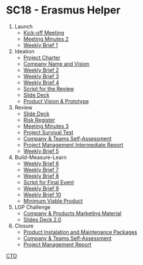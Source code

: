 # SC18 - Erasmus Helper

1. Launch
   * [Kick-off Meeting](https://teams.microsoft.com/_#/pdf/viewer/teams/https:~2F~2Fuporto.sharepoint.com~2Fsites~2FFEUP-EIC0106_ESG0021_MESW0006_MM0062-2021-META-2S-LGP-SC18~2FDocumentos%20Partilhados~2FLGP-SC18~2F1.%20Launch~2FSC18-MeetingMinutes1.pdf?threadId=19:39c4971d0f904871b3b747b0f4d6cc6b@thread.tacv2&baseUrl=https:~2F~2Fuporto.sharepoint.com~2Fsites~2FFEUP-EIC0106_ESG0021_MESW0006_MM0062-2021-META-2S-LGP-SC18&fileId=b82382d0-08eb-402e-ab89-fd018d24bd28&ctx=files&rootContext=items_view&viewerAction=view)
   * [Meeting Minutes 2](https://teams.microsoft.com/_#/pdf/viewer/teams/https:~2F~2Fuporto.sharepoint.com~2Fsites~2FFEUP-EIC0106_ESG0021_MESW0006_MM0062-2021-META-2S-LGP-SC18~2FDocumentos%20Partilhados~2FLGP-SC18~2F1.%20Launch~2FSC18-MeetingMinutes2.pdf?threadId=19:39c4971d0f904871b3b747b0f4d6cc6b@thread.tacv2&baseUrl=https:~2F~2Fuporto.sharepoint.com~2Fsites~2FFEUP-EIC0106_ESG0021_MESW0006_MM0062-2021-META-2S-LGP-SC18&fileId=1ca61aa0-a4d4-4f22-8465-fcbf8c6761e3&ctx=files&rootContext=items_view&viewerAction=view)
   * [Weekly Brief 1](https://teams.microsoft.com/_#/pdf/viewer/teams/https:~2F~2Fuporto.sharepoint.com~2Fsites~2FFEUP-EIC0106_ESG0021_MESW0006_MM0062-2021-META-2S-LGP-SC18~2FDocumentos%20Partilhados~2FLGP-SC18~2F1.%20Launch~2FSC18-WeeklyBrief1.pdf?threadId=19:39c4971d0f904871b3b747b0f4d6cc6b@thread.tacv2&baseUrl=https:~2F~2Fuporto.sharepoint.com~2Fsites~2FFEUP-EIC0106_ESG0021_MESW0006_MM0062-2021-META-2S-LGP-SC18&fileId=fa8809b3-9802-412d-859e-4087210d54bb&ctx=files&rootContext=items_view&viewerAction=view)
2. Ideation
   * [Project Charter](https://teams.microsoft.com/_#/pdf/viewer/teams/https:~2F~2Fuporto.sharepoint.com~2Fsites~2FFEUP-EIC0106_ESG0021_MESW0006_MM0062-2021-META-2S-LGP-SC18~2FDocumentos%20Partilhados~2FLGP-SC18~2F2.%20Ideation~2FSC18-PC.pdf?threadId=19:39c4971d0f904871b3b747b0f4d6cc6b@thread.tacv2&baseUrl=https:~2F~2Fuporto.sharepoint.com~2Fsites~2FFEUP-EIC0106_ESG0021_MESW0006_MM0062-2021-META-2S-LGP-SC18&fileId=1b26851c-4771-4f7b-a575-417ba14d7126&ctx=files&rootContext=items_view&viewerAction=view)
   * [Company Name and Vision](https://teams.microsoft.com/_#/pdf/viewer/teams/https:~2F~2Fuporto.sharepoint.com~2Fsites~2FFEUP-EIC0106_ESG0021_MESW0006_MM0062-2021-META-2S-LGP-SC18~2FDocumentos%20Partilhados~2FLGP-SC18~2F2.%20Ideation~2FSC18-CNV.pdf?threadId=19:39c4971d0f904871b3b747b0f4d6cc6b@thread.tacv2&baseUrl=https:~2F~2Fuporto.sharepoint.com~2Fsites~2FFEUP-EIC0106_ESG0021_MESW0006_MM0062-2021-META-2S-LGP-SC18&fileId=b2461cd0-2163-4023-ba8b-0cefeeb33b88&ctx=files&rootContext=items_view&viewerAction=view)
   * [Weekly Brief 2](https://teams.microsoft.com/_#/pdf/viewer/teams/https:~2F~2Fuporto.sharepoint.com~2Fsites~2FFEUP-EIC0106_ESG0021_MESW0006_MM0062-2021-META-2S-LGP-SC18~2FDocumentos%20Partilhados~2FLGP-SC18~2F2.%20Ideation~2FWeeklyBrief%232.pdf?threadId=19:39c4971d0f904871b3b747b0f4d6cc6b@thread.tacv2&baseUrl=https:~2F~2Fuporto.sharepoint.com~2Fsites~2FFEUP-EIC0106_ESG0021_MESW0006_MM0062-2021-META-2S-LGP-SC18&fileId=167d548b-497c-4c08-878c-bf8816b3b5aa&ctx=files&rootContext=items_view&viewerAction=view)
   * [Weekly Brief 3](https://teams.microsoft.com/_#/pdf/viewer/teams/https:~2F~2Fuporto.sharepoint.com~2Fsites~2FFEUP-EIC0106_ESG0021_MESW0006_MM0062-2021-META-2S-LGP-SC18~2FDocumentos%20Partilhados~2FLGP-SC18~2F2.%20Ideation~2FWeeklyBrief%233.pdf?threadId=19:39c4971d0f904871b3b747b0f4d6cc6b@thread.tacv2&baseUrl=https:~2F~2Fuporto.sharepoint.com~2Fsites~2FFEUP-EIC0106_ESG0021_MESW0006_MM0062-2021-META-2S-LGP-SC18&fileId=06cb096d-ea95-4794-b0c3-b36995b5b408&ctx=files&rootContext=items_view&viewerAction=view)
   * [Weekly Brief 4](https://teams.microsoft.com/_#/pdf/viewer/teams/https:~2F~2Fuporto.sharepoint.com~2Fsites~2FFEUP-EIC0106_ESG0021_MESW0006_MM0062-2021-META-2S-LGP-SC18~2FDocumentos%20Partilhados~2FLGP-SC18~2F2.%20Ideation~2FWeeklyBrief%234.pdf?threadId=19:39c4971d0f904871b3b747b0f4d6cc6b@thread.tacv2&baseUrl=https:~2F~2Fuporto.sharepoint.com~2Fsites~2FFEUP-EIC0106_ESG0021_MESW0006_MM0062-2021-META-2S-LGP-SC18&fileId=1f3f8aa4-eb52-4b2b-b4e4-236d15ba921c&ctx=files&rootContext=items_view&viewerAction=view)
   * [Script for the Review](https://teams.microsoft.com/_#/pdf/viewer/teams/https:~2F~2Fuporto.sharepoint.com~2Fsites~2FFEUP-EIC0106_ESG0021_MESW0006_MM0062-2021-META-2S-LGP-SC18~2FDocumentos%20Partilhados~2FLGP-SC18~2F2.%20Ideation~2FSC18-SFR.pdf?threadId=19:39c4971d0f904871b3b747b0f4d6cc6b@thread.tacv2&baseUrl=https:~2F~2Fuporto.sharepoint.com~2Fsites~2FFEUP-EIC0106_ESG0021_MESW0006_MM0062-2021-META-2S-LGP-SC18&fileId=b37dc63f-02b5-4cc1-b351-ca3710c230b3&ctx=files&rootContext=items_view&viewerAction=view)
   * [Slide Deck](https://teams.microsoft.com/_#/pdf/viewer/teams/https:~2F~2Fuporto.sharepoint.com~2Fsites~2FFEUP-EIC0106_ESG0021_MESW0006_MM0062-2021-META-2S-LGP-SC18~2FDocumentos%20Partilhados~2FLGP-SC18~2F3.%20Review~2FSC18-SD.pdf?threadId=19:39c4971d0f904871b3b747b0f4d6cc6b@thread.tacv2&baseUrl=https:~2F~2Fuporto.sharepoint.com~2Fsites~2FFEUP-EIC0106_ESG0021_MESW0006_MM0062-2021-META-2S-LGP-SC18&fileId=5d4e872a-38f9-445f-a238-91df9884604f&ctx=files&rootContext=items_view&viewerAction=view)
   * [Product Vision & Prototype](https://teams.microsoft.com/_#/pdf/viewer/teams/https:~2F~2Fuporto.sharepoint.com~2Fsites~2FFEUP-EIC0106_ESG0021_MESW0006_MM0062-2021-META-2S-LGP-SC18~2FDocumentos%20Partilhados~2FLGP-SC18~2F2.%20Ideation~2FSC18-PVP.pdf?threadId=19:39c4971d0f904871b3b747b0f4d6cc6b@thread.tacv2&baseUrl=https:~2F~2Fuporto.sharepoint.com~2Fsites~2FFEUP-EIC0106_ESG0021_MESW0006_MM0062-2021-META-2S-LGP-SC18&fileId=63bc14c1-16ab-4f7b-9496-5b13fa1c5c82&ctx=files&rootContext=items_view&viewerAction=view)
3. Review
   * [Slide Deck](https://teams.microsoft.com/_#/pdf/viewer/teams/https:~2F~2Fuporto.sharepoint.com~2Fsites~2FFEUP-EIC0106_ESG0021_MESW0006_MM0062-2021-META-2S-LGP-SC18~2FDocumentos%20Partilhados~2FLGP-SC18~2F3.%20Review~2FSC18-SD.pdf?threadId=19:39c4971d0f904871b3b747b0f4d6cc6b@thread.tacv2&baseUrl=https:~2F~2Fuporto.sharepoint.com~2Fsites~2FFEUP-EIC0106_ESG0021_MESW0006_MM0062-2021-META-2S-LGP-SC18&fileId=5d4e872a-38f9-445f-a238-91df9884604f&ctx=files&rootContext=items_view&viewerAction=view)
   * [Risk Register](https://teams.microsoft.com/_#/xlsx/viewer/teams/https:~2F~2Fuporto.sharepoint.com~2Fsites~2FFEUP-EIC0106_ESG0021_MESW0006_MM0062-2021-META-2S-LGP-SC18~2FDocumentos%20Partilhados~2FLGP-SC18~2F3.%20Review~2FRisk%20Register.xlsx?threadId=19:39c4971d0f904871b3b747b0f4d6cc6b@thread.tacv2&baseUrl=https:~2F~2Fuporto.sharepoint.com~2Fsites~2FFEUP-EIC0106_ESG0021_MESW0006_MM0062-2021-META-2S-LGP-SC18&fileId=d8fcbb92-fc84-489a-a576-1d2108561e28&ctx=files&rootContext=items_view&viewerAction=view)
   * [Meeting Minutes 3](https://teams.microsoft.com/_#/pdf/viewer/teams/https:~2F~2Fuporto.sharepoint.com~2Fsites~2FFEUP-EIC0106_ESG0021_MESW0006_MM0062-2021-META-2S-LGP-SC18~2FDocumentos%20Partilhados~2FLGP-SC18~2F3.%20Review~2FSC18-MeetingMinutes3.pdf?threadId=19:39c4971d0f904871b3b747b0f4d6cc6b@thread.tacv2&baseUrl=https:~2F~2Fuporto.sharepoint.com~2Fsites~2FFEUP-EIC0106_ESG0021_MESW0006_MM0062-2021-META-2S-LGP-SC18&fileId=15787c79-9614-434e-babb-608ee9db92a4&ctx=files&rootContext=items_view&viewerAction=view)
   * [Project Survival Test](https://teams.microsoft.com/_#/xlsx/viewer/teams/https:~2F~2Fuporto.sharepoint.com~2Fsites~2FFEUP-EIC0106_ESG0021_MESW0006_MM0062-2021-META-2S-LGP-SC18~2FDocumentos%20Partilhados~2FLGP-SC18~2F3.%20Review~2FPST.xlsx?threadId=19:39c4971d0f904871b3b747b0f4d6cc6b@thread.tacv2&baseUrl=https:~2F~2Fuporto.sharepoint.com~2Fsites~2FFEUP-EIC0106_ESG0021_MESW0006_MM0062-2021-META-2S-LGP-SC18&fileId=f93ca635-42fb-4754-8b3f-df6b85575282&ctx=files&rootContext=items_view&viewerAction=view)
   * [Company & Teams Self-Assessment](https://teams.microsoft.com/_#/xlsx/viewer/teams/https:~2F~2Fuporto.sharepoint.com~2Fsites~2FFEUP-EIC0106_ESG0021_MESW0006_MM0062-2021-META-2S-LGP-SC18~2FDocumentos%20Partilhados~2FLGP-SC18~2F3.%20Review~2FCTSA.xlsx?threadId=19:39c4971d0f904871b3b747b0f4d6cc6b@thread.tacv2&baseUrl=https:~2F~2Fuporto.sharepoint.com~2Fsites~2FFEUP-EIC0106_ESG0021_MESW0006_MM0062-2021-META-2S-LGP-SC18&fileId=5c08ddf7-9bd8-404e-b9f9-5a60fc9387e7&ctx=files&rootContext=items_view&viewerAction=view)
   * [Project Management Intermediate Report](https://teams.microsoft.com/_#/pdf/viewer/teams/https:~2F~2Fuporto.sharepoint.com~2Fsites~2FFEUP-EIC0106_ESG0021_MESW0006_MM0062-2021-META-2S-LGP-SC18~2FDocumentos%20Partilhados~2FLGP-SC18~2F3.%20Review~2FSC18-PMIR.pdf?threadId=19:39c4971d0f904871b3b747b0f4d6cc6b@thread.tacv2&baseUrl=https:~2F~2Fuporto.sharepoint.com~2Fsites~2FFEUP-EIC0106_ESG0021_MESW0006_MM0062-2021-META-2S-LGP-SC18&fileId=0505dacf-b4e1-4af6-86d5-c5fb4f90d005&ctx=files&rootContext=items_view&viewerAction=view)
   * [Weekly Brief 5](https://teams.microsoft.com/_#/pdf/viewer/teams/https:~2F~2Fuporto.sharepoint.com~2Fsites~2FFEUP-EIC0106_ESG0021_MESW0006_MM0062-2021-META-2S-LGP-SC18~2FDocumentos%20Partilhados~2FLGP-SC18~2F3.%20Review~2FWeeklyBrief%235.pdf?threadId=19:39c4971d0f904871b3b747b0f4d6cc6b@thread.tacv2&baseUrl=https:~2F~2Fuporto.sharepoint.com~2Fsites~2FFEUP-EIC0106_ESG0021_MESW0006_MM0062-2021-META-2S-LGP-SC18&fileId=5f4ff2f7-d849-4908-b0e4-fa8c8878ef97&ctx=files&rootContext=items_view&viewerAction=view)
4. Build-Measure-Learn
   * [Weekly Brief 6](https://teams.microsoft.com/_#/pdf/viewer/teams/https:~2F~2Fuporto.sharepoint.com~2Fsites~2FFEUP-EIC0106_ESG0021_MESW0006_MM0062-2021-META-2S-LGP-SC18~2FDocumentos%20Partilhados~2FLGP-SC18~2F4.%20Build-Measure-Learn~2FWeeklyBrief%236.pdf?threadId=19:39c4971d0f904871b3b747b0f4d6cc6b@thread.tacv2&baseUrl=https:~2F~2Fuporto.sharepoint.com~2Fsites~2FFEUP-EIC0106_ESG0021_MESW0006_MM0062-2021-META-2S-LGP-SC18&fileId=3e486023-3228-44c3-9a95-282c39fbcdde&ctx=files&rootContext=items_view&viewerAction=view)
   * [Weekly Brief 7](https://teams.microsoft.com/_#/pdf/viewer/teams/https:~2F~2Fuporto.sharepoint.com~2Fsites~2FFEUP-EIC0106_ESG0021_MESW0006_MM0062-2021-META-2S-LGP-SC18~2FDocumentos%20Partilhados~2FLGP-SC18~2F4.%20Build-Measure-Learn~2FWeeklyBrief%237.pdf?threadId=19:39c4971d0f904871b3b747b0f4d6cc6b@thread.tacv2&baseUrl=https:~2F~2Fuporto.sharepoint.com~2Fsites~2FFEUP-EIC0106_ESG0021_MESW0006_MM0062-2021-META-2S-LGP-SC18&fileId=c5a8f89b-82fd-4672-8b47-4cb731206510&ctx=files&rootContext=items_view&viewerAction=view)
   * [Weekly Brief 8](https://teams.microsoft.com/_#/pdf/viewer/teamsSdk/https:~2F~2Fuporto.sharepoint.com~2Fsites~2FFEUP-EIC0106_ESG0021_MESW0006_MM0062-2021-META-2S-LGP-SC18~2FDocumentos%20Partilhados~2FLGP-SC18~2F4.%20Build-Measure-Learn~2FWeeklyBrief%238.pdf?threadId=19:39c4971d0f904871b3b747b0f4d6cc6b@thread.tacv2&subEntityId=%257B%2522web%2522%253A%2522https%253A%252F%252Fuporto.sharepoint.com%252Fsites%252FFEUP-EIC0106_ESG0021_MESW0006_MM0062-2021-META-2S-LGP-SC18%2522%252C%2522list%2522%253A%2522https%253A%252F%252Fuporto.sharepoint.com%252Fsites%252FFEUP-EIC0106_ESG0021_MESW0006_MM0062-2021-META-2S-LGP-SC18%252FDocumentos%2520Partilhados%2522%252C%2522folder%2522%253A%2522%252Fsites%252FFEUP-EIC0106_ESG0021_MESW0006_MM0062-2021-META-2S-LGP-SC18%252FDocumentos%2520Partilhados%252FLGP-SC18%252F4.%2520Build-Measure-Learn%2522%257D&fileId=614ec6f7-cd9d-411e-beb4-20092ca6f59c&ctx=openFilePreview&viewerAction=view)
   * [Script for Final Event](https://teams.microsoft.com/_#/pdf/viewer/teamsSdk/https:~2F~2Fuporto.sharepoint.com~2Fsites~2FFEUP-EIC0106_ESG0021_MESW0006_MM0062-2021-META-2S-LGP-SC18~2FDocumentos%20Partilhados~2FLGP-SC18~2F4.%20Build-Measure-Learn~2FSC18-SFE.pdf?threadId=19:39c4971d0f904871b3b747b0f4d6cc6b@thread.tacv2&subEntityId=%257B%2522web%2522%253A%2522https%253A%252F%252Fuporto.sharepoint.com%252Fsites%252FFEUP-EIC0106_ESG0021_MESW0006_MM0062-2021-META-2S-LGP-SC18%2522%252C%2522list%2522%253A%2522https%253A%252F%252Fuporto.sharepoint.com%252Fsites%252FFEUP-EIC0106_ESG0021_MESW0006_MM0062-2021-META-2S-LGP-SC18%252FDocumentos%2520Partilhados%2522%252C%2522folder%2522%253A%2522%252Fsites%252FFEUP-EIC0106_ESG0021_MESW0006_MM0062-2021-META-2S-LGP-SC18%252FDocumentos%2520Partilhados%252FLGP-SC18%252F4.%2520Build-Measure-Learn%2522%257D&fileId=cf53109e-1b39-4d75-8b22-ee6026e9007e&ctx=openFilePreview&viewerAction=view)
   * [Weekly Brief 9](https://teams.microsoft.com/_#/pdf/viewer/teamsSdk/https:~2F~2Fuporto.sharepoint.com~2Fsites~2FFEUP-EIC0106_ESG0021_MESW0006_MM0062-2021-META-2S-LGP-SC18~2FDocumentos%20Partilhados~2FLGP-SC18~2F4.%20Build-Measure-Learn~2FWeeklyBrief%239.pdf?threadId=19:39c4971d0f904871b3b747b0f4d6cc6b@thread.tacv2&subEntityId=%257B%2522web%2522%253A%2522https%253A%252F%252Fuporto.sharepoint.com%252Fsites%252FFEUP-EIC0106_ESG0021_MESW0006_MM0062-2021-META-2S-LGP-SC18%2522%252C%2522list%2522%253A%2522https%253A%252F%252Fuporto.sharepoint.com%252Fsites%252FFEUP-EIC0106_ESG0021_MESW0006_MM0062-2021-META-2S-LGP-SC18%252FDocumentos%2520Partilhados%2522%252C%2522folder%2522%253A%2522%252Fsites%252FFEUP-EIC0106_ESG0021_MESW0006_MM0062-2021-META-2S-LGP-SC18%252FDocumentos%2520Partilhados%252FLGP-SC18%252F4.%2520Build-Measure-Learn%2522%257D&fileId=51c95682-f553-4fc7-9745-77bed67637f6&ctx=openFilePreview&viewerAction=view)
   * [Weekly Brief 10](https://teams.microsoft.com/_#/pdf/viewer/teamsSdk/https:~2F~2Fuporto.sharepoint.com~2Fsites~2FFEUP-EIC0106_ESG0021_MESW0006_MM0062-2021-META-2S-LGP-SC18~2FDocumentos%20Partilhados~2FLGP-SC18~2F4.%20Build-Measure-Learn~2FWeeklyBrief%2310.pdf?threadId=19:39c4971d0f904871b3b747b0f4d6cc6b@thread.tacv2&subEntityId=%257B%2522web%2522%253A%2522https%253A%252F%252Fuporto.sharepoint.com%252Fsites%252FFEUP-EIC0106_ESG0021_MESW0006_MM0062-2021-META-2S-LGP-SC18%2522%252C%2522list%2522%253A%2522https%253A%252F%252Fuporto.sharepoint.com%252Fsites%252FFEUP-EIC0106_ESG0021_MESW0006_MM0062-2021-META-2S-LGP-SC18%252FDocumentos%2520Partilhados%2522%252C%2522folder%2522%253A%2522%252Fsites%252FFEUP-EIC0106_ESG0021_MESW0006_MM0062-2021-META-2S-LGP-SC18%252FDocumentos%2520Partilhados%252FLGP-SC18%252F4.%2520Build-Measure-Learn%2522%257D&fileId=2a315666-2fc5-4382-900f-ad8b2e7b88d4&ctx=openFilePreview&viewerAction=view)
   * [Minimum Viable Product](https://teams.microsoft.com/_#/pdf/viewer/teamsSdk/https:~2F~2Fuporto.sharepoint.com~2Fsites~2FFEUP-EIC0106_ESG0021_MESW0006_MM0062-2021-META-2S-LGP-SC18~2FDocumentos%20Partilhados~2FLGP-SC18~2F4.%20Build-Measure-Learn~2FSC18-MVP.pdf?threadId=19:39c4971d0f904871b3b747b0f4d6cc6b@thread.tacv2&subEntityId=%257B%2522web%2522%253A%2522https%253A%252F%252Fuporto.sharepoint.com%252Fsites%252FFEUP-EIC0106_ESG0021_MESW0006_MM0062-2021-META-2S-LGP-SC18%2522%252C%2522list%2522%253A%2522https%253A%252F%252Fuporto.sharepoint.com%252Fsites%252FFEUP-EIC0106_ESG0021_MESW0006_MM0062-2021-META-2S-LGP-SC18%252FDocumentos%2520Partilhados%2522%252C%2522folder%2522%253A%2522%252Fsites%252FFEUP-EIC0106_ESG0021_MESW0006_MM0062-2021-META-2S-LGP-SC18%252FDocumentos%2520Partilhados%252FLGP-SC18%252F4.%2520Build-Measure-Learn%2522%257D&fileId=15c938e4-0b80-4f03-8dab-fab1985330de&ctx=openFilePreview&viewerAction=view)
5. LGP Challenge
   * [Company & Products Marketing Material](https://teams.microsoft.com/_#/pdf/viewer/teamsSdk/https:~2F~2Fuporto.sharepoint.com~2Fsites~2FFEUP-EIC0106_ESG0021_MESW0006_MM0062-2021-META-2S-LGP-SC18~2FDocumentos%20Partilhados~2FLGP-SC18~2F5.%20LGP%20Challenge~2FSC18-CPMM.pdf?threadId=19:39c4971d0f904871b3b747b0f4d6cc6b@thread.tacv2&subEntityId=%257B%2522web%2522%253A%2522https%253A%252F%252Fuporto.sharepoint.com%252Fsites%252FFEUP-EIC0106_ESG0021_MESW0006_MM0062-2021-META-2S-LGP-SC18%2522%252C%2522list%2522%253A%2522https%253A%252F%252Fuporto.sharepoint.com%252Fsites%252FFEUP-EIC0106_ESG0021_MESW0006_MM0062-2021-META-2S-LGP-SC18%252FDocumentos%2520Partilhados%2522%252C%2522folder%2522%253A%2522%252Fsites%252FFEUP-EIC0106_ESG0021_MESW0006_MM0062-2021-META-2S-LGP-SC18%252FDocumentos%2520Partilhados%252FLGP-SC18%252F5.%2520LGP%2520Challenge%2522%257D&fileId=807cd4c2-0df3-46bc-9dc1-11973f010c62&ctx=openFilePreview&viewerAction=view)
   * [Slides Deck 2.0](https://teams.microsoft.com/_#/pptx/viewer/teamsSdk/https:~2F~2Fuporto.sharepoint.com~2Fsites~2FFEUP-EIC0106_ESG0021_MESW0006_MM0062-2021-META-2S-LGP-SC18~2FDocumentos%20Partilhados~2FLGP-SC18~2F5.%20LGP%20Challenge~2FSD_2.0.pptx?threadId=19:39c4971d0f904871b3b747b0f4d6cc6b@thread.tacv2&subEntityId=%257B%2522web%2522%253A%2522https%253A%252F%252Fuporto.sharepoint.com%252Fsites%252FFEUP-EIC0106_ESG0021_MESW0006_MM0062-2021-META-2S-LGP-SC18%2522%252C%2522list%2522%253A%2522https%253A%252F%252Fuporto.sharepoint.com%252Fsites%252FFEUP-EIC0106_ESG0021_MESW0006_MM0062-2021-META-2S-LGP-SC18%252FDocumentos%2520Partilhados%2522%252C%2522folder%2522%253A%2522%252Fsites%252FFEUP-EIC0106_ESG0021_MESW0006_MM0062-2021-META-2S-LGP-SC18%252FDocumentos%2520Partilhados%252FLGP-SC18%252F5.%2520LGP%2520Challenge%2522%257D&fileId=b65eebe1-3707-49e7-835e-fa2c3e96726a&ctx=openFilePreview&viewerAction=view)
7. Closure
   * [Product Instalation and Maintenance Packages](https://teams.microsoft.com/_#/pdf/viewer/teamsSdk/https:~2F~2Fuporto.sharepoint.com~2Fsites~2FFEUP-EIC0106_ESG0021_MESW0006_MM0062-2021-META-2S-LGP-SC18~2FDocumentos%20Partilhados~2FLGP-SC18~2F6.%20Closure~2FSC18-PIMP.pdf?threadId=19:39c4971d0f904871b3b747b0f4d6cc6b@thread.tacv2&subEntityId=%257B%2522web%2522%253A%2522https%253A%252F%252Fuporto.sharepoint.com%252Fsites%252FFEUP-EIC0106_ESG0021_MESW0006_MM0062-2021-META-2S-LGP-SC18%2522%252C%2522list%2522%253A%2522https%253A%252F%252Fuporto.sharepoint.com%252Fsites%252FFEUP-EIC0106_ESG0021_MESW0006_MM0062-2021-META-2S-LGP-SC18%252FDocumentos%2520Partilhados%2522%252C%2522folder%2522%253A%2522%252Fsites%252FFEUP-EIC0106_ESG0021_MESW0006_MM0062-2021-META-2S-LGP-SC18%252FDocumentos%2520Partilhados%252FLGP-SC18%252F6.%2520Closure%2522%257D&fileId=a658ec47-d709-45f0-9b15-265a6547aaae&ctx=openFilePreview&viewerAction=view)
   * [Company & Teams Self-Assessment](https://teams.microsoft.com/_#/xlsx/viewer/teamsSdk/https:~2F~2Fuporto.sharepoint.com~2Fsites~2FFEUP-EIC0106_ESG0021_MESW0006_MM0062-2021-META-2S-LGP-SC18~2FDocumentos%20Partilhados~2FLGP-SC18~2F6.%20Closure~2FCTSA%202.0.xlsx?threadId=19:39c4971d0f904871b3b747b0f4d6cc6b@thread.tacv2&subEntityId=%257B%2522web%2522%253A%2522https%253A%252F%252Fuporto.sharepoint.com%252Fsites%252FFEUP-EIC0106_ESG0021_MESW0006_MM0062-2021-META-2S-LGP-SC18%2522%252C%2522list%2522%253A%2522https%253A%252F%252Fuporto.sharepoint.com%252Fsites%252FFEUP-EIC0106_ESG0021_MESW0006_MM0062-2021-META-2S-LGP-SC18%252FDocumentos%2520Partilhados%2522%252C%2522folder%2522%253A%2522%252Fsites%252FFEUP-EIC0106_ESG0021_MESW0006_MM0062-2021-META-2S-LGP-SC18%252FDocumentos%2520Partilhados%252FLGP-SC18%252F6.%2520Closure%2522%257D&fileId=e753967d-c865-4c2c-9964-26429edaf718&ctx=openFilePreview&viewerAction=view)
   * [Project Management Report](https://teams.microsoft.com/_#/pdf/viewer/teamsSdk/https:~2F~2Fuporto.sharepoint.com~2Fsites~2FFEUP-EIC0106_ESG0021_MESW0006_MM0062-2021-META-2S-LGP-SC18~2FDocumentos%20Partilhados~2FLGP-SC18~2F6.%20Closure~2FSC18-PMR.pdf?threadId=19:39c4971d0f904871b3b747b0f4d6cc6b@thread.tacv2&subEntityId=%257B%2522web%2522%253A%2522https%253A%252F%252Fuporto.sharepoint.com%252Fsites%252FFEUP-EIC0106_ESG0021_MESW0006_MM0062-2021-META-2S-LGP-SC18%2522%252C%2522list%2522%253A%2522https%253A%252F%252Fuporto.sharepoint.com%252Fsites%252FFEUP-EIC0106_ESG0021_MESW0006_MM0062-2021-META-2S-LGP-SC18%252FDocumentos%2520Partilhados%2522%252C%2522folder%2522%253A%2522%252Fsites%252FFEUP-EIC0106_ESG0021_MESW0006_MM0062-2021-META-2S-LGP-SC18%252FDocumentos%2520Partilhados%252FLGP-SC18%252F6.%2520Closure%2522%257D&fileId=56d85f3b-2dc3-4837-91c4-a2fc728e22dc&ctx=openFilePreview&viewerAction=view)

[CTO](https://teams.microsoft.com/_#/xlsx/viewer/teams/https:~2F~2Fuporto.sharepoint.com~2Fsites~2FFEUP-EIC0106_ESG0021_MESW0006_MM0062-2021-META-2S-LGP-SC18~2FDocumentos%20Partilhados~2FLGP-SC18~2FLGP%20Company%20(CTO).xlsx?threadId=19:39c4971d0f904871b3b747b0f4d6cc6b@thread.tacv2&baseUrl=https:~2F~2Fuporto.sharepoint.com~2Fsites~2FFEUP-EIC0106_ESG0021_MESW0006_MM0062-2021-META-2S-LGP-SC18&fileId=6f1737ab-7c2a-4834-930e-ea785e80e952&ctx=files&rootContext=items_view&viewerAction=view) 
